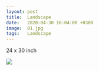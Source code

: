 ```yaml
---
layout: post
title:  Landscape
date:   2020-04-30 16:04:00 +0300
image:  01.jpg
tags:   Landscape
---
```


24 x 30 inch                                                                       

![]({{site.baseurl}}/img/01.jpg)

